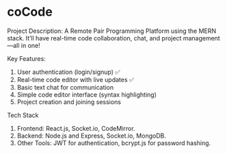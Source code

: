 # coCode

Project Description:
A Remote Pair Programming Platform using the MERN stack.
It’ll have real-time code collaboration, chat, and project management—all in one!

Key Features:
1. User authentication (login/signup) ✅
2. Real-time code editor with live updates ✅
3. Basic text chat for communication
4. Simple code editor interface (syntax highlighting)
5. Project creation and joining sessions
    
Tech Stack
1. Frontend:
    React.js, Socket.io, CodeMirror.
3. Backend:
    Node.js and Express, Socket.io, MongoDB.
5. Other Tools: JWT for authentication, bcrypt.js for password hashing.
